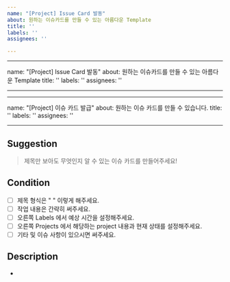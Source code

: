 ```yaml
---
name: "[Project] Issue Card 발동"
about: 원하는 이슈카드를 만들 수 있는 아름다운 Template
title: ''
labels: ''
assignees: ''

---
```


---
name: "[Project] Issue Card 발동"
about: 원하는 이슈카드를 만들 수 있는 아름다운 Template
title: ''
labels: ''
assignees: ''

---

---
name: "[Project] 이슈 카드 발급"
about: 원하는 이슈 카드를 만들 수 있습니다.
title: ''
labels: ''
assignees: ''

---

## Suggestion
>  제목만 보아도 무엇인지 알 수 있는 이슈 카드를 만들어주세요!

## Condition
- [ ] 제목 형식은 " " 이렇게 해주세요.
- [ ] 작업 내용은 간략히 써주세요.
- [ ] 오른쪽 Labels 에서 예상 시간을 설정해주세요.
- [ ] 오른쪽 Projects 에서 해당하는 project 내용과 현재 상태를 설정해주세요.
- [ ] 기타 및 이슈 사항이 있으시면 써주세요.

## Description
-
